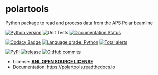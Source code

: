 # polartools

Python package to read and process data from the APS Polar beamline

[![Python version](https://img.shields.io/pypi/pyversions/polartools.svg)](https://pypi.python.org/pypi/polartools)
![Unit Tests](https://github.com/APS-4ID-POLAR//polartools/workflows/Unit%20Tests/badge.svg)
[![Documentation Status](https://readthedocs.org/projects/polartools/badge/?version=latest)](http://polartools.readthedocs.io/en/latest/?badge=latest)

[![Codacy Badge](https://api.codacy.com/project/badge/Grade/b94ee8138eec41d680ece65b77b8f7c2)](https://app.codacy.com/gh/APS-4ID-POLAR/polartools?utm_source=github.com&utm_medium=referral&utm_content=APS-4ID-POLAR/polartools&utm_campaign=Badge_Grade)
[![Language grade: Python](https://img.shields.io/lgtm/grade/python/g/APS-4ID-POLAR/polartools.svg?logo=lgtm&logoWidth=18)](https://lgtm.com/projects/g/APS-4ID-POLAR/polartools/context:python)
[![Total alerts](https://img.shields.io/lgtm/alerts/g/APS-4ID-POLAR/polartools.svg?logo=lgtm&logoWidth=18)](ttps://lgtm.com/projects/g/APS-4ID-POLAR/polartools/alerts/)

[![PyPi](https://img.shields.io/pypi/v/polartools.svg)](https://pypi.python.org/pypi/polartool)
[![release](https://img.shields.io/github/release/APS-4ID-POLAR/polartools.svg)](https://github.com/APS-4ID-POLAR/polartools/releases)
[![GitHub commits](https://img.shields.io/github/commits-since/APS-4ID-POLAR/polartools/v0.1.3.svg)](https://github.com/APS-4ID-POLAR/polartools/commit/)

-   License: [**ANL OPEN SOURCE LICENSE**](LICENSE.txt)
-   Documentation: https://polartools.readthedocs.io
